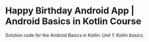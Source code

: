 # Happy Birthday Android App | Android Basics in Kotlin Course
Solution code for the Android Basics in Kotlin: *Unit 1: Kotlin basics*.

